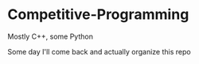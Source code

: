 # Competitive-Programming
Mostly C++, some Python

Some day I'll come back and actually organize this repo
